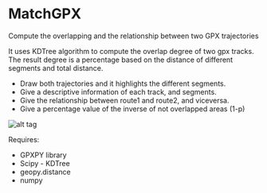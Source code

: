 # MatchGPX
Compute the overlapping and the relationship between two GPX trajectories

It uses KDTree algorithm to compute the overlap degree of two gpx tracks. The result degree is a percentage based on the distance of 
different segments and total distance.

+ Draw both trajectories and it highlights the different segments.
+ Give a descriptive information of each track, and segments.
+ Give the relationship between route1 and route2, and viceversa.
+ Give a percentage value of the inverse of not overlapped areas (1-p)

![alt tag](https://github.com/wisaaco/MatchGPX/blob/master/test1.png)

Requires:
+ GPXPY library
+ Scipy - KDTree
+ geopy.distance
+ numpy
